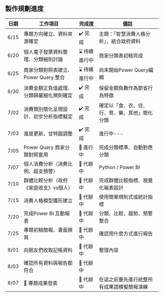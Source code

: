 ## 製作規劃進度
| 日期   | 工作項目                             | 完成度   | 備註                                  |
| ------ | ------------------------------------ | -------- | ------------------------------------- |
| 6/15 | 專題方向確立、資料來源確定           | ✔️ 完成  | 主題：「智慧消費人格分析」，結合政府資料 |
| 6/20 | 個人電子發票資料整理、分類細則討論 | ⌛ 持續進行中 | 商家分類表初稿完成                     |
| 6/25 | 商家分類對照表建立、Power Query 整合 | ⌛ 持續進行中 | 尚未開始Power Query編輯                |
| 6/30 | 消費金額正負值處理、分類歸屬細化規則確定 | ✔️ 完成 | 保留金額負數作為節省行為特徵                |
| 7/02 | 消費類別簡化呈現設計、初步分析指標擬定 | ✔️ 完成 | 確定以「食、衣、住、行、育、樂、其他」簡化分類     |
| 7/03 | 進度更新、甘特圖調整 | ✔️ 完成 | 進行中---     |
| 7/05 | Power Query 商家分類對照套用 | 🔄 進行中 | 完成分類標準、自動對應分類     |
| 7/07 | 個人消費分析（消費比例、超支預警） | 📌 代辦中 | Python / Power BI     |
| 7/10 | 群體比較分析（政府《家庭收支》vs個人） | 📌 代辦中 | 完成群體比較指標、視覺化報表設計    |
| 7/15 | 消費人格模型雛形建立 | 📌 代辦中 | 使用簡單規則式或統計指標    |
| 7/20 | 完成Power BI 互動報表 | 📌 代辦中 | 分類、比較、趨勢、預警整合    |
| 7/25 | 專題初稿簡報、書面撰寫 | 📌 代辦中 | 確認用什麼方式進行報告    |
| 8/01 | 向朋友們收取記帳資料 | 📌 代辦中 | 整理內容    |
| 8/03 | 確認所有資料與報告都符合 | 📌 代辦中 |     |
| 8/07 | 🏁 專題成果發表 | 📌 代辦中 |  在這之前要先進行統整所有成果語模擬簡報演練   |
